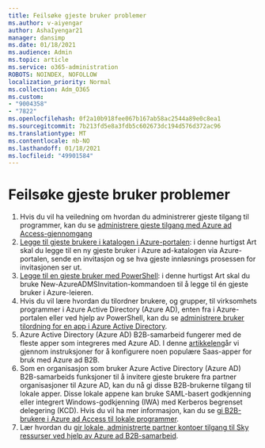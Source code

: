 ```yaml
---
title: Feilsøke gjeste bruker problemer
ms.author: v-aiyengar
author: AshaIyengar21
manager: dansimp
ms.date: 01/18/2021
ms.audience: Admin
ms.topic: article
ms.service: o365-administration
ROBOTS: NOINDEX, NOFOLLOW
localization_priority: Normal
ms.collection: Adm_O365
ms.custom:
- "9004358"
- "7822"
ms.openlocfilehash: 0f2a10b918fee067b167ab58ac2544a89e0c8ea1
ms.sourcegitcommit: 7b213fd5e8a3fdb5c602673dc194d576d372ac96
ms.translationtype: MT
ms.contentlocale: nb-NO
ms.lasthandoff: 01/18/2021
ms.locfileid: "49901584"
---
```

# <a name="troubleshoot-guest-user-issues"></a>Feilsøke gjeste bruker problemer

1. Hvis du vil ha veiledning om hvordan du administrerer gjeste tilgang til programmer, kan du se [administrere gjeste tilgang med Azure ad Access-gjennomgang](https://docs.microsoft.com/azure/active-directory/governance/manage-guest-access-with-access-reviews)
1. [Legge til gjeste brukere i katalogen i Azure-portalen](https://docs.microsoft.com/azure/active-directory/external-identities/b2b-quickstart-add-guest-users-portal): i denne hurtigst Art skal du legge til en ny gjeste bruker i Azure ad-katalogen via Azure-portalen, sende en invitasjon og se hva gjeste innløsnings prosessen for invitasjonen ser ut.
1. [Legge til en gjeste bruker med PowerShell](https://docs.microsoft.com/azure/active-directory/external-identities/b2b-quickstart-invite-powershell): i denne hurtigst Art skal du bruke New-AzureADMSInvitation-kommandoen til å legge til én gjeste bruker i Azure-leieren.
1. Hvis du vil lære hvordan du tilordner brukere, og grupper, til virksomhets programmer i Azure Active Directory (Azure AD), enten fra i Azure-portalen eller ved hjelp av PowerShell, kan du se [administrere bruker tilordning for en app i Azure Active Directory](https://docs.microsoft.com/azure/active-directory/manage-apps/assign-user-or-group-access-portal). 
1. Azure Active Directory (Azure AD) B2B-samarbeid fungerer med de fleste apper som integreres med Azure AD. I denne [artikkelen](https://docs.microsoft.com/azure/active-directory/external-identities/configure-saas-apps)går vi gjennom instruksjoner for å konfigurere noen populære Saas-apper for bruk med Azure ad B2B.
1. Som en organisasjon som bruker Azure Active Directory (Azure AD) B2B-samarbeids funksjoner til å invitere gjeste brukere fra partner organisasjoner til Azure AD, kan du nå gi disse B2B-brukerne tilgang til lokale apper. Disse lokale appene kan bruke SAML-basert godkjenning eller integrert Windows-godkjenning (IWA) med Kerberos begrenset delegering (KCD). Hvis du vil ha mer informasjon, kan du se [gi B2B-brukere i Azure ad Access til lokale programmer](https://docs.microsoft.com/azure/active-directory/external-identities/hybrid-cloud-to-on-premises).
1. Lær hvordan du [gir lokale, administrerte partner kontoer tilgang til Sky ressurser ved hjelp av Azure ad B2B-samarbeid](https://docs.microsoft.com/azure/active-directory/external-identities/hybrid-on-premises-to-cloud).